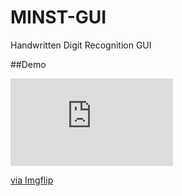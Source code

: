 # MINST-GUI
Handwritten Digit Recognition GUI

##Demo
<div style="width:260px;max-width:100%;"><div style="height:0;padding-bottom:53.85%;position:relative;"><iframe width="260" height="140" style="position:absolute;top:0;left:0;width:100%;height:100%;" frameBorder="0" src="https://imgflip.com/embed/4dkcda"></iframe></div><p><a href="https://imgflip.com/gif/4dkcda">via Imgflip</a></p></div>
